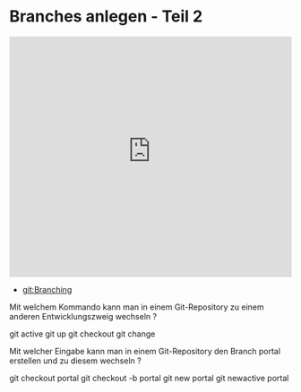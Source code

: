 # Branches anlegen - Teil 2

<iframe width="100%" height="430" src="https://www.youtube-nocookie.com/embed/TfvwbpxzSiI?showinfo=0" frameborder="0" allowfullscreen></iframe>

<!--sec data-title="Links" data-id="links" data-show=true ces-->

* [git:Branching](https://git-scm.com/book/de/v1/Git-Branching-Was-ist-ein-Branch%3F)

<!--endsec-->

<!--sec data-title="Quiz" data-id="quiz" data-show=true data-collapse=true ces-->

<quiz name="">
     <question>
        <p>Mit welchem Kommando kann man in einem Git-Repository zu einem anderen Entwicklungszweig wechseln ?</p>
        <answer>git active</answer>
        <answer>git up</answer>
        <answer correct>git checkout</answer>
        <answer>git change</answer>
    </question>
    <question>
        <p>Mit welcher Eingabe kann man in einem Git-Repository den Branch portal erstellen und zu diesem wechseln ?</p>
        <answer>git checkout portal</answer>
        <answer correct>git checkout -b portal</answer>
        <answer>git new portal</answer>
        <answer>git newactive portal</answer>
    </question>
</quiz>

<!--endsec-->
